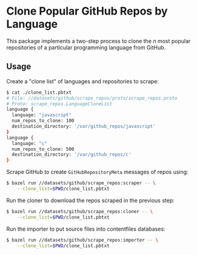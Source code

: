 # Clone Popular GitHub Repos by Language

This package implements a two-step process to clone the *n* most popular 
repositories of a particular programming language from GitHub.


## Usage

Create a "clone list" of languages and repositories to scrape:

```bash
$ cat ./clone_list.pbtxt
# File: //datasets/github/scrape_repos/proto/scrape_repos.proto
# Proto: scrape_repos.LanguageCloneList
language {
  language: "javascript"
  num_repos_to_clone: 100
  destination_directory: '/var/github_repos/javascript'
}
language {
  language: "c"
  num_repos_to_clone: 500
  destination_directory: '/var/github_repos/c'
}
```

Scrape GitHub to create `GitHubRepositoryMeta` messages of repos using:

```sh
$ bazel run //datasets/github/scrape_repos:scraper -- \
    --clone_list=$PWD/clone_list.pbtxt
```

Run the cloner to download the repos scraped in the previous step:

```sh
$ bazel run //datasets/github/scrape_repos:cloner -- \
    --clone_list=$PWD/clone_list.pbtxt
```

Run the importer to put source files into contentfiles databases:

```sh
$ bazel run //datasets/github/scrape_repos:importer -- \
    --clone_list=$PWD/clone_list.pbtxt
``` 
